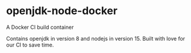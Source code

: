 # openjdk-node-docker
A Docker CI build container

Contains openjdk in version 8 and nodejs in version 15. Built with love for our CI to save time.
